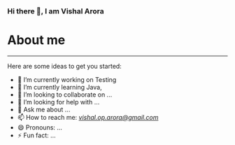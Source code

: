 ### Hi there 👋, I am Vishal Arora

<!--
**vishal-op-arora/vishal-op-arora** is a ✨ _special_ ✨ repository because its `README.md` (this file) appears on your GitHub profile.
-->
<h1> About me</h1>
<hr>
Here are some ideas to get you started:

- 🔭 I’m currently working on Testing
- 🌱 I’m currently learning Java,
- 👯 I’m looking to collaborate on ...
- 🤔 I’m looking for help with ...
- 💬 Ask me about ...
- 📫 How to reach me: <i>vishal.op.arora@gmail.com</i>
- 😄 Pronouns: ...
- ⚡ Fun fact: ...

